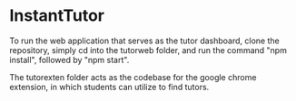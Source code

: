 # InstantTutor

To run the web application that serves as the tutor dashboard, clone the repository, simply cd into the tutorweb folder, and run the command "npm install", followed by "npm start".

The tutorexten folder acts as the codebase for the google chrome extension, in which students can utilize to find tutors.
